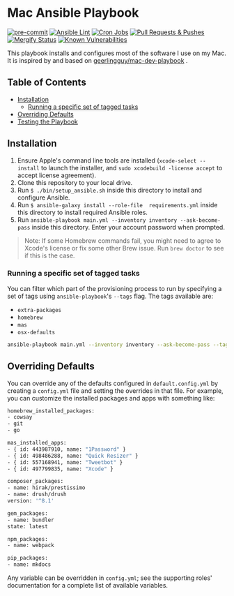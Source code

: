 # Mac Ansible Playbook

[![pre-commit](https://img.shields.io/badge/pre--commit-enabled-brightgreen?logo=pre-commit&logoColor=white)](https://github.com/pre-commit/pre-commit)
[![Ansible Lint](https://github.com/proinsias/mac-playbook/workflows/Ansible%20Lint/badge.svg)](https://github.com/proinsias/mac-playbook/actions/workflows/ansible-lint.yml)
[![Cron Jobs](https://github.com/proinsias/mac-playbook/workflows/Cron%20Jobs/badge.svg)](https://github.com/proinsias/mac-playbook/actions/workflows/cronjobs.yml)
[![Pull Requests & Pushes](https://github.com/proinsias/mac-playbook/workflows/Pull%20Requests%20%26%20Pushes/badge.svg)](https://github.com/proinsias/mac-playbook/actions/workflows/pull-requests-and-pushes.yml)
[![Mergify Status][mergify-status]][mergify]
[![Known Vulnerabilities](https://snyk.io/test/github/proinsias/mac-playbook/badge.svg?targetFile=Gemfile.lock)](https://snyk.io/test/github/proinsias/mac-playbook?targetFile=Gemfile.lock)

This playbook installs and configures most of the software I use on my Mac.
It is inspired by and based on
[geerlingguy/mac-dev-playbook](https://github.com/geerlingguy/mac-dev-playbook/)
.

## Table of Contents

<!-- toc -->

- [Installation](#installation)
  - [Running a specific set of tagged tasks](#running-a-specific-set-of-tagged-tasks)
- [Overriding Defaults](#overriding-defaults)
- [Testing the Playbook](#testing-the-playbook)

<!-- tocstop -->

## Installation

1. Ensure Apple's command line tools are installed (`xcode-select --install`
   to launch the installer, and `sudo xcodebuild -license accept` to accept license agreement).
1. Clone this repository to your local drive.
1. Run `$ ./bin/setup_ansible.sh` inside this directory to install and configure Ansible.
1. Run `$ ansible-galaxy install --role-file  requirements.yml` inside this directory
   to install required Ansible roles.
1. Run `ansible-playbook main.yml --inventory inventory --ask-become-pass` inside this directory.
   Enter your account password when prompted.

> Note: If some Homebrew commands fail,
> you might need to agree to Xcode's license or fix some other Brew issue.
> Run `brew doctor` to see if this is the case.

### Running a specific set of tagged tasks

You can filter which part of the provisioning process to run
by specifying a set of tags using `ansible-playbook`'s `--tags` flag.
The tags available are:

- `extra-packages`
- `homebrew`
- `mas`
- `osx-defaults`

```bash
ansible-playbook main.yml --inventory inventory --ask-become-pass --tags "homebrew,mas"
```

## Overriding Defaults

You can override any of the defaults configured in `default.config.yml`
by creating a `config.yml` file and setting the overrides in that file.
For example, you can customize the installed packages and apps with something like:

```bash
homebrew_installed_packages:
- cowsay
- git
- go

mas_installed_apps:
- { id: 443987910, name: "1Password" }
- { id: 498486288, name: "Quick Resizer" }
- { id: 557168941, name: "Tweetbot" }
- { id: 497799835, name: "Xcode" }

composer_packages:
- name: hirak/prestissimo
- name: drush/drush
version: '^8.1'

gem_packages:
- name: bundler
state: latest

npm_packages:
- name: webpack

pip_packages:
- name: mkdocs
```

Any variable can be overridden in `config.yml`;
see the supporting roles' documentation for a complete list of available variables.

<!--

## Testing the Playbook

I use a [Mac OS X VirtualBox VM](https://github.com/AlexanderWillner/runMacOSinVirtualBox)
to test changes locally, and this project is
[continuously tested on Travis CI's macOS infrastructure](https://travis-ci.com/proinsias/mac-playbook).

-->

<!--

FIXME:

* Setup github actions to install via ubuntu.
* Setup local VM to test
* Confirm above installation steps.
* Update list of tags.
* Try `--check` (with `--diff`?) to just report differences.
* https://github.com/ansible/ansible-modules-core/issues/960
* ansible-playbook site.yml --forks 10 --ask-become-pass --check
* Executing one role - https://stackoverflow.com/a/38384205

-->

[mergify]: https://mergify.io
[mergify-status]: https://img.shields.io/endpoint.svg?url=https://gh.mergify.io/badges/proinsias/mac-playbook&style=flat
